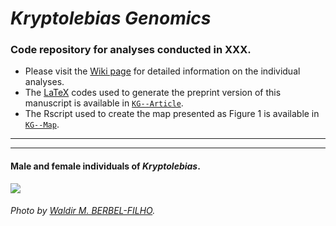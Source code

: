 # _Kryptolebias Genomics_

### Code repository for analyses conducted in XXX.

- Please visit the [Wiki page](https://github.com/layka-pacheco/KryptolebiasGenomics/wiki) for detailed information on the individual analyses.
- The [LaTeX](https://en.wikipedia.org/wiki/LaTeX) codes used to generate the preprint version of this manuscript is available in [`KG--Article`](https://github.com/layka-pacheco/KryptolebiasGenomics/tree/main/CIG--Article).
- The Rscript used to create the map presented as Figure 1 is available in [`KG--Map`](https://github.com/layka-pacheco/KryptolebiasGenomics/tree/main/KG--Pipeline/KG--Plots/KG--Map).
***
***

#### Male and female individuals of _Kryptolebias_.

![](https://github.com/layka-pacheco/KryptolebiasGenomics/blob/main/KG--Pipeline/KG--GitHubAuxiliaryFiles/KG--PhotoWiki.jpeg)

###### Photo by [Waldir M. BERBEL-FILHO](https://github.com/waldirmbf).
